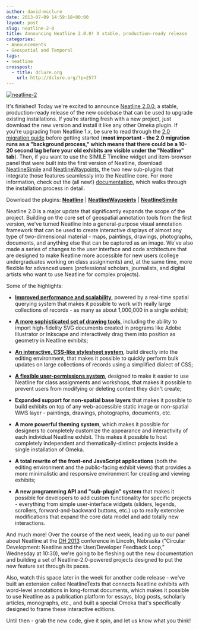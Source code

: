 ```yaml
---
author: david-mcclure
date: 2013-07-09 14:59:18+00:00
layout: post
slug: neatline-2-0
title: Announcing Neatline 2.0.0! A stable, production-ready release
categories:
- Announcements
- Geospatial and Temporal
tags:
- neatline
crosspost:
  - title: dclure.org
    url: http://dclure.org/?p=2577
---
```


[![neatline-2](http://dclure.org/wp-content/uploads/2013/06/neatline-21-1024x293.png)](http://dclure.org/wp-content/uploads/2013/06/neatline-21.png)

It's finished! Today we're excited to announce [Neatline 2.0.0](http://omeka.org/add-ons/plugins/neatline/), a stable, production-ready release of the new codebase that can be used to upgrade existing installations. If you’re starting fresh with a new project, just download the new version and install it like any other Omeka plugin. If you're upgrading from Neatline 1.x, be sure to read through the [2.0 migration guide](http://docs.neatline.org/upgrading-to-v2.html) before getting started (**most important - the 2.0 migration runs as a "background process," which means that there could be a 10-20 second lag before your old exhibits are visible under the "Neatline" tab**). Then, if you want to use the SIMILE Timeline widget and item-browser panel that were built into the first version of Neatline, download [NeatlineSimile](http://omeka.org/add-ons/plugins/neatlinesimile/) and [NeatlineWaypoints](http://omeka.org/add-ons/plugins/neatlinewaypoints/), the two new sub-plugins that integrate those features seamlessly into the Neatline core. For more information, check out the (all new!) [documentation](https://github.com/scholarslab/Neatline/wiki), which walks through the installation process in detail.

Download the plugins: **[Neatline](http://omeka.org/add-ons/plugins/neatline/)** | **[NeatlineWaypoints](http://omeka.org/add-ons/plugins/neatlinewaypoints/)** | **[NeatlineSimile](http://omeka.org/add-ons/plugins/neatlinesimile/)**

Neatline 2.0 is a major update that significantly expands the scope of the project. Building on the core set of geospatial annotation tools from the first version, we've turned Neatline into a general-purpose visual annotation framework that can be used to create interactive displays of almost any type of two-dimensional material - maps, paintings, drawings, photographs, documents, and anything else that can be captured as an image. We've also made a series of changes to the user interface and code architecture that are designed to make Neatline more accessible for new users (college undergraduates working on class assignments) and, at the same time, more flexible for advanced users (professional scholars, journalists, and digital artists who want to use Neatline  for complex projects).

Some of the highlights:






  * **[Improved performance and scalability](http://dclure.org/logs/neatline-one-million-records/)**, powered by a real-time spatial querying system that makes it possible to work with really large collections of records - as many as about 1,000,000 in a single exhibit;




  * **[A more sophisticated set of drawing tools](http://dclure.org/logs/neatline-drawing-svg-on-maps/)**, including the ability to  import high-fidelity SVG documents created in programs like Adobe Illustrator or Inkscape and interactively drag them into position as geometry in Neatline exhibits;




  * **[An interactive, CSS-like stylesheet system](http://dclure.org/logs/interactive-css-in-neatline-2-0/)**, build directly into the editing environment, that makes it possible to quickly perform bulk updates on large collections of records using a simplified dialect of CSS;




  * **[A flexible user-permissions system](http://dclure.org/logs/announcing-neatline-2-0-alpha2/)**, designed to make it easier to use Neatline for class assignments and workshops, that makes it possible to prevent users from modifying or deleting content they didn't create;




  * **Expanded support for non-spatial base layers** that makes it possible to build exhibits on top of any web-accessible static image or non-spatial WMS layer - paintings, drawings, photographs, documents, etc.




  * **A more powerful theming system**, which makes it possible for designers to completely customize the appearance and interactivity of each individual Neatline exhibit. This makes it possible to host completely independent and thematically-distinct projects inside a single installation of Omeka.




  * **A total rewrite of the front-end JavaScript applications** (both the editing environment and the public-facing exhibit views) that provides a more minimalistic and responsive environment for creating and viewing exhibits;




  * **A new programming API and "sub-plugin" system** that makes it possible for developers to add custom functionality for specific projects - everything from simple user-interface widgets (sliders, legends, scrollers, forward-and-backward buttons, etc.) up to really extensive modifications that expand the core data model and add totally new interactions.





And much more! Over the course of the next week, leading up to our panel about Neatline at the [DH 2013](http://dh2013.unl.edu/) conference in Lincoln, Nebraska ("Circular Development: Neatline and the User/Developer Feedback Loop," Wednesday at 10:30), we're going to be fleshing out the new documentation and building a set of Neatline-2.0-powered projects designed to put the new feature set through its paces.

Also, watch this space later in the week for another code release - we've built an extension called NeatlineTexts that connects Neatline exhibits with word-level annotations in long-format documents, which makes it possible to use Neatline as a publication platform for essays, blog posts, scholarly articles, monographs, etc., and built a special Omeka that's specifically designed to frame these interactive editions.

Until then - grab the new code, give it spin, and let us know what you think!
